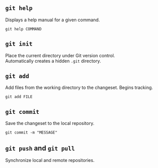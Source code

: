 ## `git help`
Displays a help manual for a given command.
```git
git help COMMAND

```

## `git init`
Place the current directory under Git version control. <br>
Automatically creates a hidden `.git` directory.

## `git add`
Add files from the working directory to the changeset. Begins tracking.
```git
git add FILE

```

## `git commit`
Save the changeset to the local repository.
```git
git commit -m "MESSAGE"

```

## `git push` and `git pull`
Synchronize local and remote repositories.

